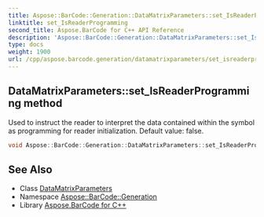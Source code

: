 ```yaml
---
title: Aspose::BarCode::Generation::DataMatrixParameters::set_IsReaderProgramming method
linktitle: set_IsReaderProgramming
second_title: Aspose.BarCode for C++ API Reference
description: 'Aspose::BarCode::Generation::DataMatrixParameters::set_IsReaderProgramming method. Used to instruct the reader to interpret the data contained within the symbol as programming for reader initialization. Default value: false in C++.'
type: docs
weight: 1900
url: /cpp/aspose.barcode.generation/datamatrixparameters/set_isreaderprogramming/
---
```

## DataMatrixParameters::set_IsReaderProgramming method


Used to instruct the reader to interpret the data contained within the symbol as programming for reader initialization. Default value: false.

```cpp
void Aspose::BarCode::Generation::DataMatrixParameters::set_IsReaderProgramming(bool value)
```

## See Also

* Class [DataMatrixParameters](../)
* Namespace [Aspose::BarCode::Generation](../../)
* Library [Aspose.BarCode for C++](../../../)
